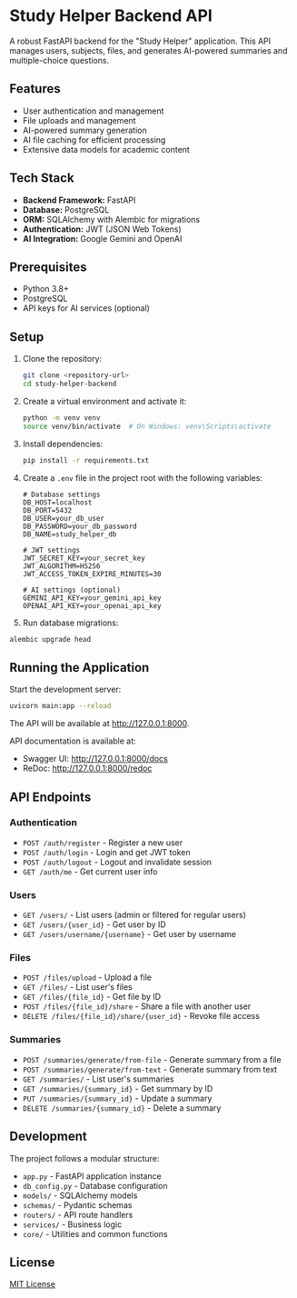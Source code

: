 # Study Helper Backend API

A robust FastAPI backend for the "Study Helper" application. This API manages users, subjects, files, and generates AI-powered summaries and multiple-choice questions.

## Features

- User authentication and management
- File uploads and management
- AI-powered summary generation
- AI file caching for efficient processing
- Extensive data models for academic content

## Tech Stack

- **Backend Framework:** FastAPI
- **Database:** PostgreSQL
- **ORM:** SQLAlchemy with Alembic for migrations
- **Authentication:** JWT (JSON Web Tokens)
- **AI Integration:** Google Gemini and OpenAI

## Prerequisites

- Python 3.8+
- PostgreSQL
- API keys for AI services (optional)

## Setup

1. Clone the repository:

    ```bash
    git clone <repository-url>
    cd study-helper-backend
    ```

2. Create a virtual environment and activate it:

    ```bash
    python -m venv venv
    source venv/bin/activate  # On Windows: venv\Scripts\activate
    ```

3. Install dependencies:

    ```bash
    pip install -r requirements.txt
    ```

4. Create a `.env` file in the project root with the following variables:

    ```env
    # Database settings
    DB_HOST=localhost
    DB_PORT=5432
    DB_USER=your_db_user
    DB_PASSWORD=your_db_password
    DB_NAME=study_helper_db

    # JWT settings
    JWT_SECRET_KEY=your_secret_key
    JWT_ALGORITHM=HS256
    JWT_ACCESS_TOKEN_EXPIRE_MINUTES=30

    # AI settings (optional)
    GEMINI_API_KEY=your_gemini_api_key
    OPENAI_API_KEY=your_openai_api_key
    ```

5. Run database migrations:

```bash
alembic upgrade head
```

## Running the Application

Start the development server:

```bash
uvicorn main:app --reload
```

The API will be available at <http://127.0.0.1:8000>.

API documentation is available at:

- Swagger UI: <http://127.0.0.1:8000/docs>
- ReDoc: <http://127.0.0.1:8000/redoc>

## API Endpoints

### Authentication

- `POST /auth/register` - Register a new user
- `POST /auth/login` - Login and get JWT token
- `POST /auth/logout` - Logout and invalidate session
- `GET /auth/me` - Get current user info

### Users

- `GET /users/` - List users (admin or filtered for regular users)
- `GET /users/{user_id}` - Get user by ID
- `GET /users/username/{username}` - Get user by username

### Files

- `POST /files/upload` - Upload a file
- `GET /files/` - List user's files
- `GET /files/{file_id}` - Get file by ID
- `POST /files/{file_id}/share` - Share a file with another user
- `DELETE /files/{file_id}/share/{user_id}` - Revoke file access

### Summaries

- `POST /summaries/generate/from-file` - Generate summary from a file
- `POST /summaries/generate/from-text` - Generate summary from text
- `GET /summaries/` - List user's summaries
- `GET /summaries/{summary_id}` - Get summary by ID
- `PUT /summaries/{summary_id}` - Update a summary
- `DELETE /summaries/{summary_id}` - Delete a summary

## Development

The project follows a modular structure:

- `app.py` - FastAPI application instance
- `db_config.py` - Database configuration
- `models/` - SQLAlchemy models
- `schemas/` - Pydantic schemas
- `routers/` - API route handlers
- `services/` - Business logic
- `core/` - Utilities and common functions

## License

[MIT License](LICENSE)
